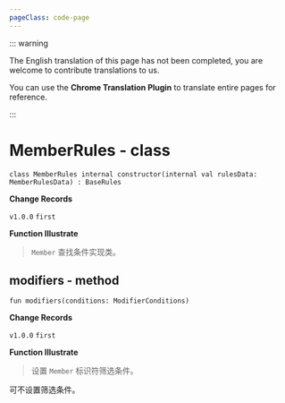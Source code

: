 ```yaml
---
pageClass: code-page
---
```


::: warning

The English translation of this page has not been completed, you are welcome to contribute translations to us.

You can use the **Chrome Translation Plugin** to translate entire pages for reference.

:::

# MemberRules <span class="symbol">- class</span>

```kotlin:no-line-numbers
class MemberRules internal constructor(internal val rulesData: MemberRulesData) : BaseRules
```

**Change Records**

`v1.0.0` `first`

**Function Illustrate**

> `Member` 查找条件实现类。

## modifiers <span class="symbol">- method</span>

```kotlin:no-line-numbers
fun modifiers(conditions: ModifierConditions)
```

**Change Records**

`v1.0.0` `first`

**Function Illustrate**

> 设置 `Member` 标识符筛选条件。

可不设置筛选条件。
